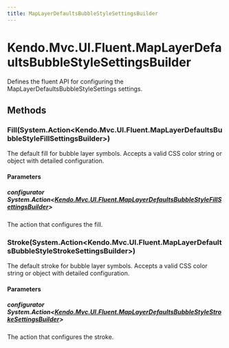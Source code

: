 ```yaml
---
title: MapLayerDefaultsBubbleStyleSettingsBuilder
---
```


# Kendo.Mvc.UI.Fluent.MapLayerDefaultsBubbleStyleSettingsBuilder
Defines the fluent API for configuring the MapLayerDefaultsBubbleStyleSettings settings.




## Methods


### Fill(System.Action\<Kendo.Mvc.UI.Fluent.MapLayerDefaultsBubbleStyleFillSettingsBuilder\>)
The default fill for bubble layer symbols.
            Accepts a valid CSS color string or object with detailed configuration.


#### Parameters

##### configurator System.Action<[Kendo.Mvc.UI.Fluent.MapLayerDefaultsBubbleStyleFillSettingsBuilder](/api/aspnet-mvc/Kendo.Mvc.UI.Fluent/MapLayerDefaultsBubbleStyleFillSettingsBuilder)>
The action that configures the fill.





### Stroke(System.Action\<Kendo.Mvc.UI.Fluent.MapLayerDefaultsBubbleStyleStrokeSettingsBuilder\>)
The default stroke for bubble layer symbols.
            Accepts a valid CSS color string or object with detailed configuration.


#### Parameters

##### configurator System.Action<[Kendo.Mvc.UI.Fluent.MapLayerDefaultsBubbleStyleStrokeSettingsBuilder](/api/aspnet-mvc/Kendo.Mvc.UI.Fluent/MapLayerDefaultsBubbleStyleStrokeSettingsBuilder)>
The action that configures the stroke.






